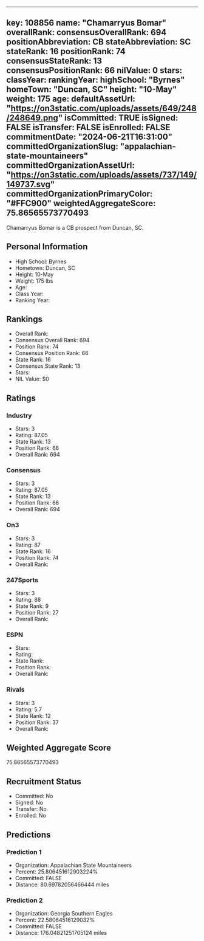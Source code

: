 ---
  key: 108856
  name: "Chamarryus Bomar"
  overallRank: 
  consensusOverallRank: 694
  positionAbbreviation: CB
  stateAbbreviation: SC
  stateRank: 16
  positionRank: 74
  consensusStateRank: 13
  consensusPositionRank: 66
  nilValue: 0
  stars: 
  classYear: 
  rankingYear: 
  highSchool: "Byrnes"
  homeTown: "Duncan, SC"
  height: "10-May"
  weight: 175
  age: 
  defaultAssetUrl: "https://on3static.com/uploads/assets/649/248/248649.png"
  isCommitted: TRUE
  isSigned: FALSE
  isTransfer: FALSE
  isEnrolled: FALSE
  commitmentDate: "2024-06-21T16:31:00"
  committedOrganizationSlug: "appalachian-state-mountaineers"
  committedOrganizationAssetUrl: "https://on3static.com/uploads/assets/737/149/149737.svg"
  committedOrganizationPrimaryColor: "#FFC900"
  weightedAggregateScore: 75.86565573770493
  ---
  
  Chamarryus Bomar is a CB prospect from Duncan, SC.
  
  ## Personal Information
  - High School: Byrnes
  - Hometown: Duncan, SC
  - Height: 10-May
  - Weight: 175 lbs
  - Age: 
  - Class Year: 
  - Ranking Year: 
  
  ## Rankings
  - Overall Rank: 
  - Consensus Overall Rank: 694
  - Position Rank: 74
  - Consensus Position Rank: 66
  - State Rank: 16
  - Consensus State Rank: 13
  - Stars: 
  - NIL Value: $0
  
  ## Ratings
  
  ### Industry
  - Stars: 3
  - Rating: 87.05
  - State Rank: 13
  - Position Rank: 66
  - Overall Rank: 694
  
  ### Consensus
  - Stars: 3
  - Rating: 87.05
  - State Rank: 13
  - Position Rank: 66
  - Overall Rank: 694
  
  ### On3
  - Stars: 3
  - Rating: 87
  - State Rank: 16
  - Position Rank: 74
  - Overall Rank: 
  
  ### 247Sports
  - Stars: 3
  - Rating: 88
  - State Rank: 9
  - Position Rank: 27
  - Overall Rank: 
  
  ### ESPN
  - Stars: 
  - Rating: 
  - State Rank: 
  - Position Rank: 
  - Overall Rank: 
  
  ### Rivals
  - Stars: 3
  - Rating: 5.7
  - State Rank: 12
  - Position Rank: 37
  - Overall Rank: 
  
  ## Weighted Aggregate Score
  75.86565573770493
  
  ## Recruitment Status
  - Committed: No
  - Signed: No
  - Transfer: No
  - Enrolled: No
  
  
  
  ## Predictions
  
  ### Prediction 1
  - Organization: Appalachian State Mountaineers
  - Percent: 25.806451612903224%
  - Committed: FALSE
  - Distance: 80.69782056466444 miles
  
  ### Prediction 2
  - Organization: Georgia Southern Eagles
  - Percent: 22.58064516129032%
  - Committed: FALSE
  - Distance: 176.04821251705124 miles
  